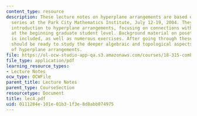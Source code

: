 ```yaml
---
content_type: resource
description: These lecture notes on hyperplane arrangements are based on a lecture
  series at the Park City Mathematics Institute, July 12-19, 2004. They provide an
  introduction to hyperplane arrangements, focusing on connections with combinatorics,
  at the beginning graduate student level. Background material on posets and matroids
  is included, as well as numerous exercises. After going through these notes a student
  should be ready to study the deeper algebraic and topological aspects of the theory
  of hyperplane arrangements.
file: https://ol-ocw-studio-app-qa.s3.amazonaws.com/courses/18-315-combinatorial-theory-hyperplane-arrangements-fall-2004/0111284e101e01b31f3e8d8abb074975_lec4.pdf
file_type: application/pdf
learning_resource_types:
- Lecture Notes
ocw_type: OCWFile
parent_title: Lecture Notes
parent_type: CourseSection
resourcetype: Document
title: lec4.pdf
uid: 0111284e-101e-01b3-1f3e-8d8abb074975
---
```

